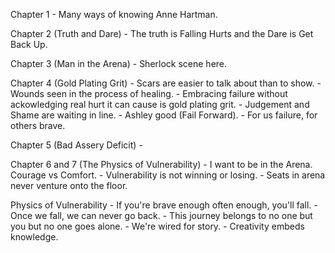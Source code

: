 Chapter 1
	- Many ways of knowing Anne Hartman.

Chapter 2 (Truth and Dare)
	- The truth is Falling Hurts and the Dare is Get Back Up.

Chapter 3 (Man in the Arena)
	- Sherlock scene here.

Chapter 4 (Gold Plating Grit)
	- Scars are easier to talk about than to show.
	- Wounds seen in the process of healing.
	- Embracing failure without ackowledging real hurt it can cause is gold plating grit.
	- Judgement and Shame are waiting in line.
	- Ashley good (Fail Forward).
	- For us failure, for others brave.

Chapter 5 (Bad Assery Deficit)
	- 

Chapter 6 and 7 (The Physics of Vulnerability)
	- I want to be in the Arena. Courage vs Comfort.
	- Vulnerability is not winning or losing.
	- Seats in arena never venture onto the floor.

Physics of Vulnerability
	- If you're brave enough often enough, you'll fall.
	- Once we fall, we can never go back.
	- This journey belongs to no one but you but no one goes alone.
	- We're wired for story.
	- Creativity embeds knowledge.
